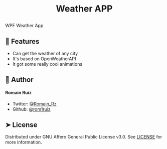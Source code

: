 
# <p align="center">Weather APP</p>
  
WPF Weather App 

## 🧐 Features    
- Can get the weather of any city 
- It's based on OpenWeatherAPI
- It got some really cool animations 



## 🙇 Author
#### Romain Ruiz
- Twitter: [@Romain_Rz](https://twitter.com/Romain_Rz)
- Github: [@rom1ruiz](https://github.com/rom1ruiz)
        

## ➤ License
Distributed under GNU Affero General Public License v3.0. See [LICENSE](https://www.gnu.org/licenses/) for more information.
